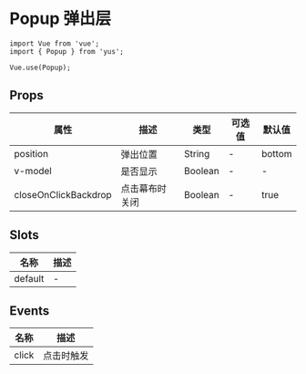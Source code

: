 # Popup 弹出层

```JS
import Vue from 'vue';
import { Popup } from 'yus';

Vue.use(Popup);
```

## Props

| 属性 | 描述 | 类型 | 可选值 | 默认值 |
| - | - | - | - | - |
| position | 弹出位置 | String | - | bottom |
| v-model | 是否显示 | Boolean | - | - |
| closeOnClickBackdrop | 点击幕布时关闭 | Boolean | - | true |

## Slots

| 名称 | 描述 |
| - | - |
| default | - |

## Events

| 名称 | 描述 |
| - | - |
| click | 点击时触发 |